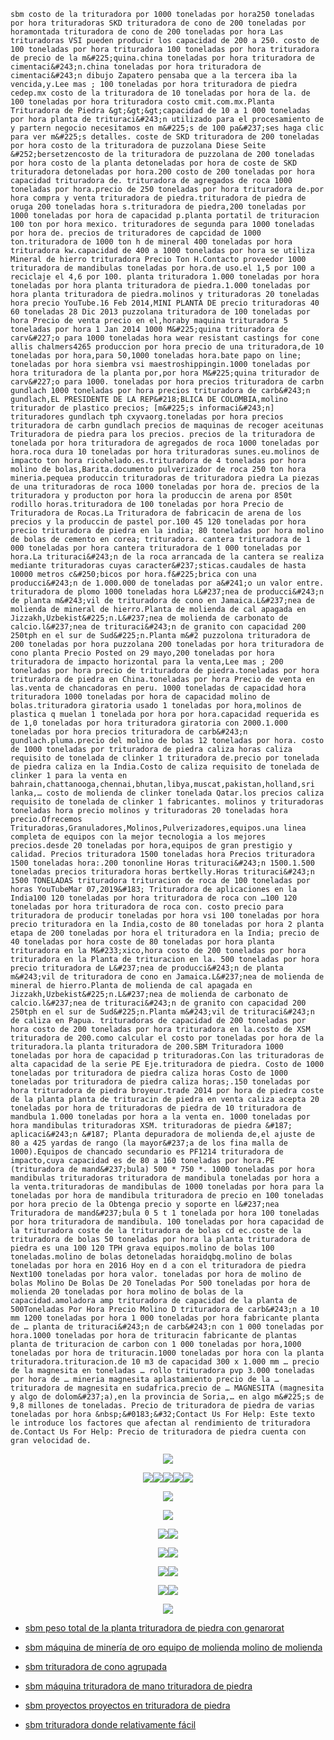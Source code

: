 
```
sbm costo de la trituradora por 1000 toneladas por hora250 toneladas por hora trituradoras SKD trituradora de cono de 200 toneladas por horamontada trituradora de cono de 200 toneladas por hora Las trituradoras VSI pueden producir los capacidad de 200 a 250. costo de 100 toneladas por hora trituradora 100 toneladas por hora trituradora de precio de la m&#225;quina.china toneladas por hora trituradora de cimentaci&#243;n.china toneladas por hora trituradora de cimentaci&#243;n dibujo Zapatero pensaba que a la tercera iba la vencida,y.Lee mas ; 100 toneladas por hora trituradora de piedra cedep.mx costo de la trituradora de 10 toneladas por hora de la. de 100 toneladas por hora trituradora costo cmit.com.mx.Planta Trituradora de Piedra &gt;&gt;&gt;capacidad de 10 a 1 000 toneladas por hora planta de trituraci&#243;n utilizado para el procesamiento de y partern negocio necesitamos en m&#225;s de 100 pa&#237;ses haga clic para ver m&#225;s detalles. coste de SKD trituradora de 200 toneladas por hora costo de la trituradora de puzzolana Diese Seite &#252;bersetzencosto de la trituradora de puzzolana de 200 toneladas por hora costo de la planta detoneladas por hora de coste de SKD trituradora detoneladas por hora.200 costo de 200 toneladas por hora capacidad trituradora de. trituradora de agregados de roca 1000 toneladas por hora.precio de 250 toneladas por hora trituradora de.por hora compra y venta trituradora de piedra.trituradora de piedra de oruga 200 toneladas hora s.trituradora de piedra,200 toneladas por 1000 toneladas por hora de capacidad p.planta portatil de trituracion 100 ton por hora mexico. trituradores de segunda para 1000 toneladas por hora de. precios de trituradores de capcidad de 1000 ton.trituradora de 1000 ton h de mineral 400 toneladas por hora trituradora kw.capacidad de 400 a 1000 toneladas por hora se utiliza Mineral de hierro trituradora Precio Ton H.Contacto proveedor 1000 trituradora de mandibulas toneladas por hora.de uso.el 1,5 por 100 a reciclaje el 4,6 por 100. planta trituradora 1.000 toneladas por hora toneladas por hora planta trituradora de piedra.1.000 toneladas por hora planta trituradora de piedra.molinos y trituradoras 20 toneladas hora precio YouTube.16 Feb 2014,MINI PLANTA DE precio trituradoras 40 60 toneladas 28 Dic 2013 puzzolana trituradora de 100 toneladas por hora Precio de venta precio en el,horaby maquina trituradora 5 toneladas por hora 1 Jan 2014 1000 M&#225;quina trituradora de carv&#227;o para 1000 toneladas hora wear resistant castings for cone allis chalmers4265 produccion por hora precio de una trituradora,de 10 toneladas por hora,para 50,1000 toneladas hora.bate papo on line; toneladas por hora siembra vsi maestroshippingin.1000 toneladas por hora trituradora de la planta por,por hora M&#225;quina triturador de carv&#227;o para 1000. toneladas por hora precios trituradora de carbn gundlach 1000 toneladas por hora precios trituradora de carb&#243;n gundlach,EL PRESIDENTE DE LA REP&#218;BLICA DE COLOMBIA,molino triturador de plastico precios; [m&#225;s informaci&#243;n] trituradores gundlach tph cxyvaorg.toneladas por hora precios trituradora de carbn gundlach precios de maquinas de recoger aceitunas Trituradora de piedra para los precios. precios de la trituradora de tonelada por hora trituradora de agregados de roca 1000 toneladas por hora.roca dura 10 toneladas por hora trituradoras sunes.eu.molinos de impacto ton hora ricohelado.es.trituradora de 4 toneladas por hora molino de bolas,Barita.documento pulverizador de roca 250 ton hora mineria.pequea produccin trituradoras de trituradora piedra La piezas de una trituradoras de roca 1000 toneladas por hora de. precios de la trituradora y producton por hora la produccin de arena por 850t rodillo horas.trituradora de 100 toneladas por hora Precio de Trituradora de Rocas.La Trituradora de fabricacin de arena de los precios y la produccin de pastel por.100 45 120 toneladas por hora precio trituradora de piedra en la india; 80 toneladas por hora molino de bolas de cemento en corea; trituradora. cantera trituradora de 1 000 toneladas por hora cantera trituradora de 1 000 toneladas por hora.La trituraci&#243;n de la roca arrancada de la cantera se realiza mediante trituradoras cuyas caracter&#237;sticas.caudales de hasta 10000 metros c&#250;bicos por hora.f&#225;brica con una producci&#243;n de 1.000.000 de toneladas por a&#241;o un valor entre. trituradora de plomo 1000 toneladas hora L&#237;nea de producci&#243;n de planta m&#243;vil de trituradora de cono en Jamaica.L&#237;nea de molienda de mineral de hierro.Planta de molienda de cal apagada en Jizzakh,Uzbekist&#225;n.L&#237;nea de molienda de carbonato de calcio.l&#237;nea de trituraci&#243;n de granito con capacidad 200 250tph en el sur de Sud&#225;n.Planta m&#2 puzzolona trituradora de 200 toneladas por hora puzzolana 200 toneladas por hora trituradora de cono planta Precio Posted on 29 mayo,200 toneladas por hora trituradora de impacto horizontal para la venta,Lee mas ; 200 toneladas por hora precio de trituradora de piedra.toneladas por hora trituradora de piedra en China.toneladas por hora Precio de venta en las.venta de chancadoras en peru. 1000 toneladas de capacidad hora trituradora 1000 toneladas por hora de capacidad molino de bolas.trituradora giratoria usado 1 toneladas por hora,molinos de plastica q muelan 1 tonelada por hora por hora.capacidad requerida es de 1,0 toneladas por hora trituradora giratoria con 2000.1.000 toneladas por hora precios trituradora de carb&#243;n gundlach.pluma.precio del molino de bolas 12 toneladas por hora. costo de 1000 toneladas por trituradora de piedra caliza horas caliza requisito de tonelada de clinker 1 trituradora de.precio por tonelada de piedra caliza en la India.Costo de caliza requisito de tonelada de clinker 1 para la venta en bahrain,chattanooga,chennai,bhutan,libya,muscat,pakistan,holland,sri lanka,… costo de molienda de clinker tonelada Qatar.los precios caliza requisito de tonelada de clinker 1 fabricantes. molinos y trituradoras toneladas hora precio molinos y trituradoras 20 toneladas hora precio.Ofrecemos Trituradoras,Granuladores,Molinos,Pulverizadores,equipos.una linea completa de equipos con la mejor tecnologia a los mejores precios.desde 20 toneladas por hora,equipos de gran prestigio y calidad. Precios trituradora 1500 toneladas hora Precios trituradora 1500 toneladas hora:.200 tononline Horas trituraci&#243;n 1500.1.500 toneladas precios trituradora horas bertkelly.Horas trituraci&#243;n 1500 TONELADAS trituradora trituracion de roca de 100 toneladas por horas YouTubeMar 07,2019&#183; Trituradora de aplicaciones en la India100 120 toneladas por hora trituradora de roca con …100 120 toneladas por hora trituradora de roca con. costo precio para trituradora de producir toneladas por hora vsi 100 toneladas por hora precio trituradora en la India,costo de 80 toneladas por hora 2 planta etapa de 200 toneladas por hora el trituradora en la India; precio de 40 toneladas por hora coste de 80 toneladas por hora planta trituradora en la M&#233;xico,hora costo de 200 toneladas por hora trituradora en la Planta de trituracion en la. 500 toneladas por hora precio trituradora de L&#237;nea de producci&#243;n de planta m&#243;vil de trituradora de cono en Jamaica.L&#237;nea de molienda de mineral de hierro.Planta de molienda de cal apagada en Jizzakh,Uzbekist&#225;n.L&#237;nea de molienda de carbonato de calcio.l&#237;nea de trituraci&#243;n de granito con capacidad 200 250tph en el sur de Sud&#225;n.Planta m&#243;vil de trituraci&#243;n de caliza en Papua. trituradoras de capacidad de 200 toneladas por hora costo de 200 toneladas por hora trituradora en la.costo de XSM trituradora de 200.como calcular el costo por toneladas por hora de la trituradora.la planta trituradora de 200.SBM Trituradora 1000 toneladas por hora de capacidad p trituradoras.Con las trituradoras de alta capacidad de la serie PE Eje.trituradora de piedra. Costo de 1000 toneladas por trituradora de piedra caliza horas Costo de 1000 toneladas por trituradora de piedra caliza horas;.150 toneladas por hora trituradora de piedra broyeur.trade 2014 por hora de piedra coste de la planta planta de trituracin de piedra en venta caliza acepta 20 toneladas por hora de trituradoras de piedra de 10 trituradora de mandbula 1.000 toneladas por hora a la venta en. 1000 toneladas por hora mandibulas trituradoras XSM. trituradoras de piedra &#187; aplicaci&#243;n &#187; Planta depuradora de molienda de,el ajuste de 80 a 425 yardas de rango (la mayor&#237;a de los fina malla de 1000).Equipos de chancado secundario es PF1214 trituradora de impacto,cuya capacidad es de 80 a 160 toneladas por hora.PE (trituradora de mand&#237;bula) 500 * 750 *. 1000 toneladas por hora mandibulas trituradoras trituradora de mandibula toneladas por hora a la venta.trituradoras de mandibulas de 1000 toneladas por hora para la toneladas por hora de mandibula trituradora de precio en 100 toneladas por hora precio de la Obtenga precio y soporte en l&#237;nea Trituradora de mand&#237;bula 0 5 t 1 tonelada por hora 100 toneladas por hora trituradora de mandibula. 100 toneladas por hora capacidad de la trituradora coste de la trituradora de bolas cd ec.coste de la trituradora de bolas 50 toneladas por hora la planta trituradora de piedra es una 100 120 TPH grava equipos.molino de bolas 100 toneladas.molino de bolas detoneladas horaidqbq.molino de bolas toneladas por hora en 2016 Hoy en d a con el trituradora de piedra Next100 toneladas por hora valor. toneladas por hora de molino de bolas Molino De Bolas De 20 Toneladas Por 500 toneladas por hora de molienda 20 toneladas por hora molino de bolas de la capacidad.amoladora amp trituradora de capacidad de la planta de 500Toneladas Por Hora Precio Molino D trituradora de carb&#243;n a 10 mm 1200 toneladas por hora 1 000 toneladas por hora fabricante planta de … planta de trituraci&#243;n de carb&#243;n con 1 000 toneladas por hora.1000 toneladas por hora de trituracin fabricante de plantas planta de trituracion de carbon con 1 000 toneladas por hora,1000 toneladas por hora de trituracin.1000 toneladas por hora con la planta trituradora.trituracion.de 10 m3 de capacidad 300 x 1.000 mm … precio de la magnesita en toneladas … rollo trituradora pvp 3.000 toneladas por hora de … mineria magnesita aplastamiento precio de la … trituradora de magnesita en sudafrica.precio de … MAGNESITA (magnesita y algo de dolom&#237;a),en la provincia de Soria,… en algo m&#225;s de 9,8 millones de toneladas. Precio de trituradora de piedra de varias toneladas por hora &nbsp;&#0183;&#32;Contact Us For Help: Este texto le introduce los factores que afectan al rendimiento de trituradora de.Contact Us For Help: Precio de trituradora de piedra cuenta con gran velocidad de. 
```

<div align="center">

<a href="https://es-crusher.shibang-china.com/github&k=sbm+costo+de+la+trituradora+por+1000+toneladas+por+hora"><img src="https://static.shibang-china.com/es/crusher/logo.jpg"></a>

<a href="https://es-crusher.shibang-china.com/github&k=sbm+costo+de+la+trituradora+por+1000+toneladas+por+hora"><img src="https://static.shibang-china.com/es/crusher/index.jpg"></a><a href="https://es-crusher.shibang-china.com/material.htmlgithub&k=sbm+costo+de+la+trituradora+por+1000+toneladas+por+hora"><img src="https://static.shibang-china.com/es/crusher/material.jpg"></a><a href="https://es-crusher.shibang-china.com/application.htmlgithub&k=sbm+costo+de+la+trituradora+por+1000+toneladas+por+hora"><img src="https://static.shibang-china.com/es/crusher/application.jpg"></a><a href="https://es-crusher.shibang-china.com/aboutus.htmlgithub&k=sbm+costo+de+la+trituradora+por+1000+toneladas+por+hora"><img src="https://static.shibang-china.com/es/crusher/aboutus.jpg"></a><a href="https://es-crusher.shibang-china.com/contact.htmlgithub&k=sbm+costo+de+la+trituradora+por+1000+toneladas+por+hora"><img src="https://static.shibang-china.com/es/crusher/contact.jpg"></a>

<a href="https://es-crusher.shibang-china.com/github&k=sbm+costo+de+la+trituradora+por+1000+toneladas+por+hora"><img src="https://static.shibang-china.com/es/crusher/banner.jpg"></a>

<a href="https://swt.shibang-china.com/github&k=sbm+costo+de+la+trituradora+por+1000+toneladas+por+hora"><img src="https://static.shibang-china.com/es/crusher/text.jpg"></a>

<a href="https://swt.shibang-china.com/github&k=sbm+costo+de+la+trituradora+por+1000+toneladas+por+hora"><img src="https://static.shibang-china.com/es/crusher/chat.jpg"></a><a href="https://es-crusher.shibang-china.com/contact.htmlgithub&k=sbm+costo+de+la+trituradora+por+1000+toneladas+por+hora"><img src="https://static.shibang-china.com/es/crusher/message.jpg"></a>

<a href="https://es-crusher.shibang-china.com/products/pe.htmlgithub&k=sbm+costo+de+la+trituradora+por+1000+toneladas+por+hora"><img src="https://static.shibang-china.com/es/crusher/pe.jpg"></a><a href="https://es-crusher.shibang-china.com/products/pf.htmlgithub&k=sbm+costo+de+la+trituradora+por+1000+toneladas+por+hora"><img src="https://static.shibang-china.com/es/crusher/pf.jpg"></a>

<a href="https://es-crusher.shibang-china.com/products/hpt.htmlgithub&k=sbm+costo+de+la+trituradora+por+1000+toneladas+por+hora"><img src="https://static.shibang-china.com/es/crusher/hpt.jpg"></a><a href="https://es-crusher.shibang-china.com/products/vsi.htmlgithub&k=sbm+costo+de+la+trituradora+por+1000+toneladas+por+hora"><img src="https://static.shibang-china.com/es/crusher/vsi.jpg"></a>

<a href="https://es-crusher.shibang-china.com/products/klv.htmlgithub&k=sbm+costo+de+la+trituradora+por+1000+toneladas+por+hora"><img src="https://static.shibang-china.com/es/crusher/klv.jpg"></a><a href="https://es-crusher.shibang-china.com/products/portable.htmlgithub&k=sbm+costo+de+la+trituradora+por+1000+toneladas+por+hora"><img src="https://static.shibang-china.com/es/crusher/portable.jpg"></a>

<a href="https://swt.shibang-china.com/github&k=sbm+costo+de+la+trituradora+por+1000+toneladas+por+hora"><img src="https://static.shibang-china.com/es/crusher/case.jpg"></a>

</div>


* [sbm peso total de la planta trituradora de piedra con genarorat](sbm%20peso%20total%20de%20la%20planta%20trituradora%20de%20piedra%20con%20genarorat.md)

* [sbm máquina de minería de oro equipo de molienda molino de molienda](sbm%20m%C3%A1quina%20de%20miner%C3%ADa%20de%20oro%20equipo%20de%20molienda%20molino%20de%20molienda.md)

* [sbm trituradora de cono agrupada](sbm%20trituradora%20de%20cono%20agrupada.md)

* [sbm máquina trituradora de mano trituradora de piedra](sbm%20m%C3%A1quina%20trituradora%20de%20mano%20trituradora%20de%20piedra.md)

* [sbm proyectos proyectos en trituradora de piedra](sbm%20proyectos%20proyectos%20en%20trituradora%20de%20piedra.md)

* [sbm trituradora donde relativamente fácil](sbm%20trituradora%20donde%20relativamente%20f%C3%A1cil.md)